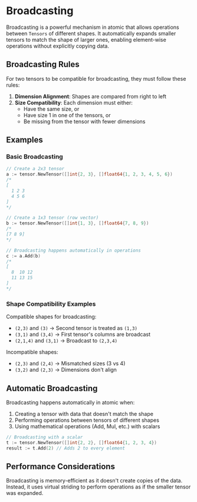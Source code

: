 # Broadcasting

Broadcasting is a powerful mechanism in atomic that allows operations between `Tensors` of different shapes. It automatically expands smaller tensors to match the shape of larger ones, enabling element-wise operations without explicitly copying data.

## Broadcasting Rules

For two tensors to be compatible for broadcasting, they must follow these rules:

1. **Dimension Alignment**: Shapes are compared from right to left
2. **Size Compatibility**: Each dimension must either:
   - Have the same size, or
   - Have size 1 in one of the tensors, or
   - Be missing from the tensor with fewer dimensions

## Examples

### Basic Broadcasting

```go
// Create a 2x3 tensor
a := tensor.NewTensor([]int{2, 3}, []float64{1, 2, 3, 4, 5, 6})
/*
[
  1 2 3
  4 5 6
]
*/

// Create a 1x3 tensor (row vector)
b := tensor.NewTensor([]int{1, 3}, []float64{7, 8, 9})
/*
[7 8 9]
*/

// Broadcasting happens automatically in operations
c := a.Add(b)
/*
[
  8  10 12
  11 13 15
]
*/
```

### Shape Compatibility Examples

Compatible shapes for broadcasting:
- `(2,3)` and `(3)` → Second tensor is treated as `(1,3)`
- `(3,1)` and `(3,4)` → First tensor's columns are broadcast
- `(2,1,4)` and `(3,1)` → Broadcast to `(2,3,4)`

Incompatible shapes:
- `(2,3)` and `(2,4)` → Mismatched sizes (3 vs 4)
- `(3,2)` and `(2,3)` → Dimensions don't align

## Automatic Broadcasting

Broadcasting happens automatically in atomic when:

1. Creating a tensor with data that doesn't match the shape
2. Performing operations between tensors of different shapes
3. Using mathematical operations (Add, Mul, etc.) with scalars

```go
// Broadcasting with a scalar
t := tensor.NewTensor([]int{2, 2}, []float64{1, 2, 3, 4})
result := t.Add(2) // Adds 2 to every element
```

## Performance Considerations

Broadcasting is memory-efficient as it doesn't create copies of the data. Instead, it uses virtual striding to perform operations as if the smaller tensor was expanded.
